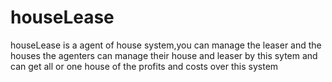 # houseLease
houseLease is a agent of house system,you can manage the leaser and the houses
the agenters can manage their house and leaser by this sytem and can get all or one house of the profits and costs over this system 
